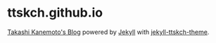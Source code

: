 # ttskch.github.io

[Takashi Kanemoto's Blog](https://ttskch.github.io/) powered by [Jekyll](http://jekyllrb.com/) with [jekyll-ttskch-theme](https://github.com/ttskch/jekyll-ttskch-theme).

